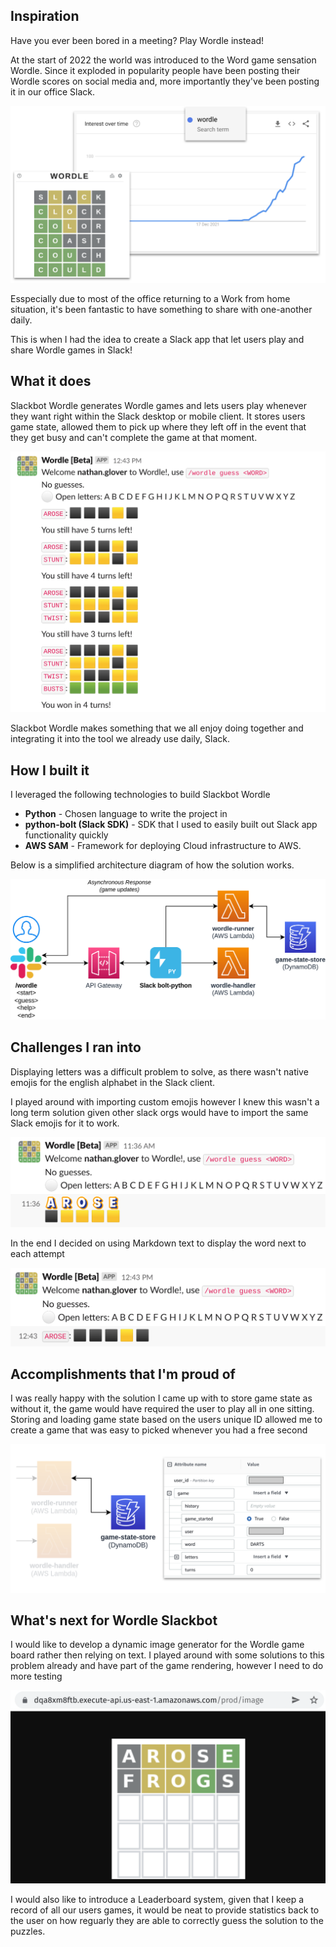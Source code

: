 ## Inspiration

Have you ever been bored in a meeting? Play Wordle instead!

At the start of 2022 the world was introduced to the Word game sensation Wordle. Since it exploded in popularity people have been posting their Wordle scores on social media and, more importantly they've been posting it in our office Slack.

![Wordle is popular!](img/wordle-overview.png)

Esspecially due to most of the office returning to a Work from home situation, it's been fantastic to have something to share with one-another daily.

This is when I had the idea to create a Slack app that let users play and share Wordle games in Slack!

## What it does

Slackbot Wordle generates Wordle games and lets users play whenever they want right within the Slack desktop or mobile client. It stores users game state, allowed them to pick up where they left off in the event that they get busy and can't complete the game at that moment.

![Slackbot Wordle example game](img/sample.png)

Slackbot Wordle makes something that we all enjoy doing together and integrating it into the tool we already use daily, Slack.

## How I built it

I leveraged the following technologies to build Slackbot Wordle

* **Python** - Chosen language to write the project in
* **python-bolt (Slack SDK)** - SDK that I used to easily built out Slack app functionality quickly
* **AWS SAM** - Framework for deploying Cloud infrastructure to AWS.

Below is a simplified architecture diagram of how the solution works.

![Slackbot Wordle architecture](img/architecture.png)

## Challenges I ran into

Displaying letters was a difficult problem to solve, as there wasn't native emojis for the english alphabet in the Slack client.

I played around with importing custom emojis however I knew this wasn't a long term solution given other slack orgs would have to import the same Slack emojis for it to work.

![Wordle Letters with custom Emojis](img/wordle-letters-1.png)

In the end I decided on using Markdown text to display the word next to each attempt

![Wordle Letters with markdown text](img/wordle-letters-2.png)

## Accomplishments that I'm proud of

I was really happy with the solution I came up with to store game state as without it, the game would have required the user to play all in one sitting. Storing and loading game state based on the users unique ID allowed me to create a game that was easy to picked whenever you had a free second

![Game state in DynamoDB](img/game-state.png)

## What's next for Wordle Slackbot

I would like to develop a dynamic image generator for the Wordle game board rather then relying on text. I played around with some solutions to this problem already and have part of the game rendering, however I need to do more testing

![Dynamic gameboard image example](img/dynamic-image.png)

I would also like to introduce a Leaderboard system, given that I keep a record of all our users games, it would be neat to provide statistics back to the user on how reguarly they are able to correctly guess the solution to the puzzles.

